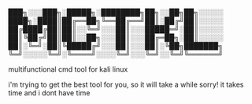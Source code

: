 ███╗░░░███╗░█████╗░████████╗██╗░░██╗██╗░░░░░
████╗░████║██╔══██╗╚══██╔══╝██║░██╔╝██║░░░░░
██╔████╔██║██║░░╚═╝░░░██║░░░█████═╝░██║░░░░░
██║╚██╔╝██║██║░░██╗░░░██║░░░██╔═██╗░██║░░░░░
██║░╚═╝░██║╚█████╔╝░░░██║░░░██║░╚██╗███████╗
╚═╝░░░░░╚═╝░╚════╝░░░░╚═╝░░░╚═╝░░╚═╝╚══════╝

multifunctional cmd tool for kali linux


i'm trying to get the best tool for you, so it will take a while sorry!
it takes time and i dont have time 
